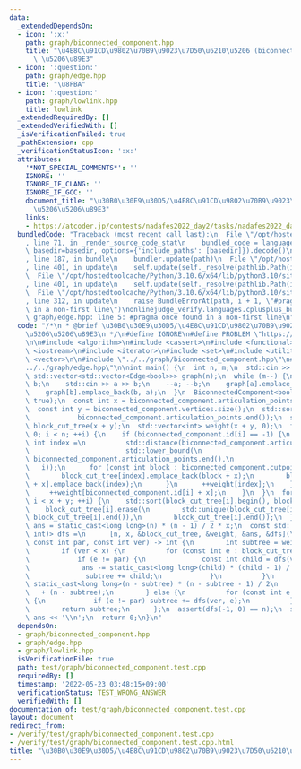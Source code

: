```yaml
---
data:
  _extendedDependsOn:
  - icon: ':x:'
    path: graph/biconnected_component.hpp
    title: "\u4E8C\u91CD\u9802\u70B9\u9023\u7D50\u6210\u5206 (biconnected component)\
      \ \u5206\u89E3"
  - icon: ':question:'
    path: graph/edge.hpp
    title: "\u8FBA"
  - icon: ':question:'
    path: graph/lowlink.hpp
    title: lowlink
  _extendedRequiredBy: []
  _extendedVerifiedWith: []
  _isVerificationFailed: true
  _pathExtension: cpp
  _verificationStatusIcon: ':x:'
  attributes:
    '*NOT_SPECIAL_COMMENTS*': ''
    IGNORE: ''
    IGNORE_IF_CLANG: ''
    IGNORE_IF_GCC: ''
    document_title: "\u30B0\u30E9\u30D5/\u4E8C\u91CD\u9802\u70B9\u9023\u7D50\u6210\
      \u5206\u5206\u89E3"
    links:
    - https://atcoder.jp/contests/nadafes2022_day2/tasks/nadafes2022_day2_h
  bundledCode: "Traceback (most recent call last):\n  File \"/opt/hostedtoolcache/Python/3.10.6/x64/lib/python3.10/site-packages/onlinejudge_verify/documentation/build.py\"\
    , line 71, in _render_source_code_stat\n    bundled_code = language.bundle(stat.path,\
    \ basedir=basedir, options={'include_paths': [basedir]}).decode()\n  File \"/opt/hostedtoolcache/Python/3.10.6/x64/lib/python3.10/site-packages/onlinejudge_verify/languages/cplusplus.py\"\
    , line 187, in bundle\n    bundler.update(path)\n  File \"/opt/hostedtoolcache/Python/3.10.6/x64/lib/python3.10/site-packages/onlinejudge_verify/languages/cplusplus_bundle.py\"\
    , line 401, in update\n    self.update(self._resolve(pathlib.Path(included), included_from=path))\n\
    \  File \"/opt/hostedtoolcache/Python/3.10.6/x64/lib/python3.10/site-packages/onlinejudge_verify/languages/cplusplus_bundle.py\"\
    , line 401, in update\n    self.update(self._resolve(pathlib.Path(included), included_from=path))\n\
    \  File \"/opt/hostedtoolcache/Python/3.10.6/x64/lib/python3.10/site-packages/onlinejudge_verify/languages/cplusplus_bundle.py\"\
    , line 312, in update\n    raise BundleErrorAt(path, i + 1, \"#pragma once found\
    \ in a non-first line\")\nonlinejudge_verify.languages.cplusplus_bundle.BundleErrorAt:\
    \ graph/edge.hpp: line 5: #pragma once found in a non-first line\n"
  code: "/*\n * @brief \u30B0\u30E9\u30D5/\u4E8C\u91CD\u9802\u70B9\u9023\u7D50\u6210\
    \u5206\u5206\u89E3\n */\n#define IGNORE\n#define PROBLEM \"https://atcoder.jp/contests/nadafes2022_day2/tasks/nadafes2022_day2_h\"\
    \n\n#include <algorithm>\n#include <cassert>\n#include <functional>\n#include\
    \ <iostream>\n#include <iterator>\n#include <set>\n#include <utility>\n#include\
    \ <vector>\n\n#include \"../../graph/biconnected_component.hpp\"\n#include \"\
    ../../graph/edge.hpp\"\n\nint main() {\n  int n, m;\n  std::cin >> n >> m;\n \
    \ std::vector<std::vector<Edge<bool>>> graph(n);\n  while (m--) {\n    int a,\
    \ b;\n    std::cin >> a >> b;\n    --a; --b;\n    graph[a].emplace_back(a, b);\n\
    \    graph[b].emplace_back(b, a);\n  }\n  BiconnectedComponent<bool> biconnected_component(graph,\
    \ true);\n  const int x = biconnected_component.articulation_points.size();\n\
    \  const int y = biconnected_component.vertices.size();\n  std::sort(biconnected_component.articulation_points.begin(),\n\
    \            biconnected_component.articulation_points.end());\n  std::vector<std::vector<int>>\
    \ block_cut_tree(x + y);\n  std::vector<int> weight(x + y, 0);\n  for (int i =\
    \ 0; i < n; ++i) {\n    if (biconnected_component.id[i] == -1) {\n      const\
    \ int index =\n          std::distance(biconnected_component.articulation_points.begin(),\n\
    \                        std::lower_bound(\n                            biconnected_component.articulation_points.begin(),\
    \ biconnected_component.articulation_points.end(),\n                         \
    \   i));\n      for (const int block : biconnected_component.cutpoint[i]) {\n\
    \        block_cut_tree[index].emplace_back(block + x);\n        block_cut_tree[block\
    \ + x].emplace_back(index);\n      }\n      ++weight[index];\n    } else {\n \
    \     ++weight[biconnected_component.id[i] + x];\n    }\n  }\n  for (int i = 0;\
    \ i < x + y; ++i) {\n    std::sort(block_cut_tree[i].begin(), block_cut_tree[i].end());\n\
    \    block_cut_tree[i].erase(\n        std::unique(block_cut_tree[i].begin(),\
    \ block_cut_tree[i].end()),\n        block_cut_tree[i].end());\n  }\n  long long\
    \ ans = static_cast<long long>(n) * (n - 1) / 2 * x;\n  const std::function<int(int,\
    \ int)> dfs =\n      [n, x, &block_cut_tree, &weight, &ans, &dfs](\n         \
    \ const int par, const int ver) -> int {\n        int subtree = weight[ver];\n\
    \        if (ver < x) {\n          for (const int e : block_cut_tree[ver]) {\n\
    \            if (e != par) {\n              const int child = dfs(ver, e);\n \
    \             ans -= static_cast<long long>(child) * (child - 1) / 2 + child;\n\
    \              subtree += child;\n            }\n          }\n          ans -=\
    \ static_cast<long long>(n - subtree) * (n - subtree - 1) / 2\n              \
    \   + (n - subtree);\n        } else {\n          for (const int e : block_cut_tree[ver])\
    \ {\n            if (e != par) subtree += dfs(ver, e);\n          }\n        }\n\
    \        return subtree;\n      };\n  assert(dfs(-1, 0) == n);\n  std::cout <<\
    \ ans << '\\n';\n  return 0;\n}\n"
  dependsOn:
  - graph/biconnected_component.hpp
  - graph/edge.hpp
  - graph/lowlink.hpp
  isVerificationFile: true
  path: test/graph/biconnected_component.test.cpp
  requiredBy: []
  timestamp: '2022-05-23 03:48:15+09:00'
  verificationStatus: TEST_WRONG_ANSWER
  verifiedWith: []
documentation_of: test/graph/biconnected_component.test.cpp
layout: document
redirect_from:
- /verify/test/graph/biconnected_component.test.cpp
- /verify/test/graph/biconnected_component.test.cpp.html
title: "\u30B0\u30E9\u30D5/\u4E8C\u91CD\u9802\u70B9\u9023\u7D50\u6210\u5206\u5206\u89E3"
---
```

